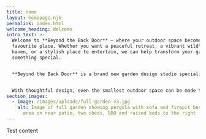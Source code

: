 ```yaml
---
title: Home
layout: homepage.njk
permalink: index.html
welcome_heading: Welcome
intro_text: >-
  Welcome to **Beyond the Back Door** — where your outdoor space becomes your
  favourite place. Whether you want a peaceful retreat, a vibrant wildlife
  haven, or a stylish place to entertain, we can help transform your garden into
  something special.


  **Beyond the Back Door** is a brand new garden design studio specialising in transforming outdoor spaces into functional, beautiful, and nature-friendly areas for living, relaxing, and gathering. We focus on low-maintenance, visually engaging designs that blend comfort with sustainability.


  With thoughtful design, even the smallest outdoor space can be made to feel like a natural extension of your home, so if you are stuck for ideas as to how to make the most of the space you have, then get in touch and we'll do what we can to help.
section_images:
  - image: /images/uploads/full-garden-v3.jpg
    alt: Image of full garden showing pergola with sofa and firepit beneath, dining
      area on rear patio, two sheds, BBQ and raised beds to the right
---
```

T﻿est content